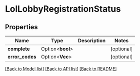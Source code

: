 # LolLobbyRegistrationStatus

## Properties

Name | Type | Description | Notes
------------ | ------------- | ------------- | -------------
**complete** | Option<**bool**> |  | [optional]
**error_codes** | Option<**Vec<String>**> |  | [optional]

[[Back to Model list]](../README.md#documentation-for-models) [[Back to API list]](../README.md#documentation-for-api-endpoints) [[Back to README]](../README.md)


